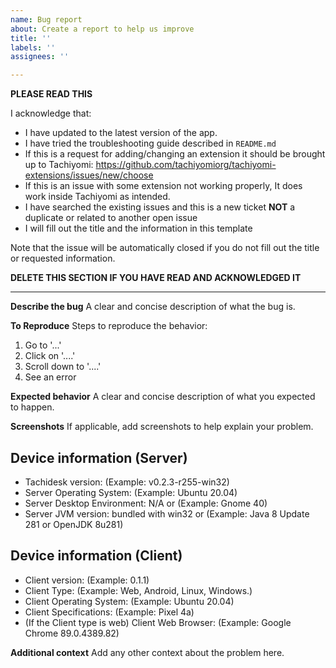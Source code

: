 ```yaml
---
name: Bug report
about: Create a report to help us improve
title: ''
labels: ''
assignees: ''

---
```


**PLEASE READ THIS**

I acknowledge that:

- I have updated to the latest version of the app.
- I have tried the troubleshooting guide described in `README.md`
- If this is a request for adding/changing an extension it should be brought up to Tachiyomi: https://github.com/tachiyomiorg/tachiyomi-extensions/issues/new/choose
- If this is an issue with some extension not working properly, It does work inside Tachiyomi as intended.
- I have searched the existing issues and this is a new ticket **NOT** a duplicate or related to another open issue
- I will fill out the title and the information in this template

Note that the issue will be automatically closed if you do not fill out the title or requested information.

**DELETE THIS SECTION IF YOU HAVE READ AND ACKNOWLEDGED IT**

---

**Describe the bug**
A clear and concise description of what the bug is.

**To Reproduce**
Steps to reproduce the behavior:
1. Go to '...'
2. Click on '....'
3. Scroll down to '....'
4. See an error

**Expected behavior**
A clear and concise description of what you expected to happen.

**Screenshots**
If applicable, add screenshots to help explain your problem.

## Device information (Server)
- Tachidesk version: (Example: v0.2.3-r255-win32)
- Server Operating System: (Example: Ubuntu 20.04)
- Server Desktop Environment: N/A or (Example: Gnome 40)
- Server JVM version: bundled with win32 or (Example: Java 8 Update 281 or OpenJDK 8u281)
## Device information (Client)
- Client version: (Example: 0.1.1)
- Client Type: (Example: Web, Android, Linux, Windows.)
- Client Operating System: (Example: Ubuntu 20.04)
- Client Specifications: (Example: Pixel 4a)
- (If the Client type is web) Client Web Browser: (Example: Google Chrome 89.0.4389.82)


**Additional context**
Add any other context about the problem here.
